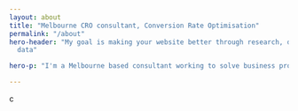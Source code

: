 ```yaml
---
layout: about
title: "Melbourne CRO consultant, Conversion Rate Optimisation"
permalink: "/about"
hero-header: "My goal is making your website better through research, design and
  data"

hero-p: "I'm a Melbourne based consultant working to solve business problems for clients around the world with data, experimentation and user-centred design "

---
```

c
